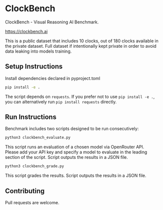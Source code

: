 # ClockBench

ClockBench - Visual Reasoning AI Benchmark.

https://clockbench.ai

This is a public dataset that includes 10 clocks, out of 180 clocks available in the private dataset.
Full dataset if intentionally kept private in order to avoid data leaking into models training.

## Setup Instructions

Install dependencies declared in pyproject.toml

```bash
pip install -e .
```
The script depends on `requests`. If you prefer not to use `pip install -e .`, you can alternatively run `pip install requests` directly.

## Run Instructions
Benchmark includes two scripts designed to be run consecutively:

```bash
python3 clockbench_evaluate.py
```
This script runs an evaluation of a chosen model via OpenRouter API. Please add your API key and specify a model to evaluate in the leading section of the script.
Script outputs the results in a JSON file.

```bash
python3 clockbench_grade.py
```
This script grades the results.
Script outputs the results in a JSON file.

## Contributing

Pull requests are welcome.